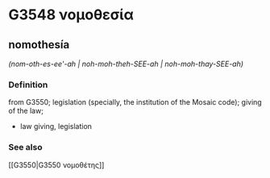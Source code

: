 # G3548 νομοθεσία

## nomothesía

_(nom-oth-es-ee'-ah | noh-moh-theh-SEE-ah | noh-moh-thay-SEE-ah)_

### Definition

from G3550; legislation (specially, the institution of the Mosaic code); giving of the law; 

- law giving, legislation

### See also

[[G3550|G3550 νομοθέτης]]
